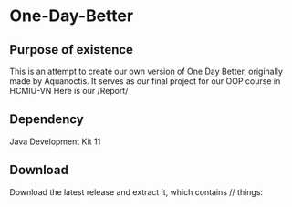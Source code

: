 # One-Day-Better
## Purpose of existence
This is an attempt to create our own version of One Day Better, originally made by Aquanoctis. It serves as our final project for our OOP course in HCMIU-VN 
<space><space>
Here is our /Report/
## Dependency
Java Development Kit 11
## Download
Download the latest release and extract it, which contains // things:

